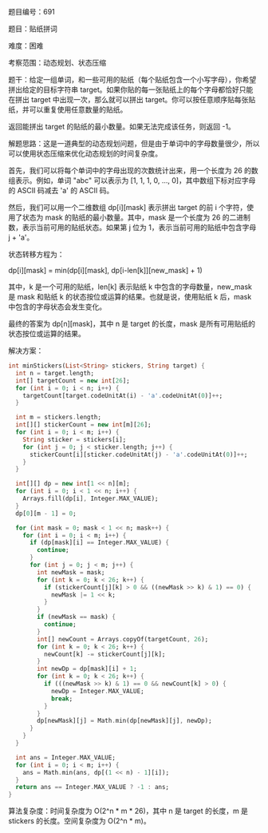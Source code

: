 题目编号：691

题目：贴纸拼词

难度：困难

考察范围：动态规划、状态压缩

题干：给定一组单词，和一些可用的贴纸（每个贴纸包含一个小写字母），你希望拼出给定的目标字符串 target。如果你贴的每一张贴纸上的每个字母都恰好只能在拼出 target 中出现一次，那么就可以拼出 target。你可以按任意顺序贴每张贴纸，并可以重复使用任意数量的贴纸。

返回能拼出 target 的贴纸的最小数量。如果无法完成该任务，则返回 -1。

解题思路：这是一道典型的动态规划问题，但是由于单词中的字母数量很少，所以可以使用状态压缩来优化动态规划的时间复杂度。

首先，我们可以将每个单词中的字母出现的次数统计出来，用一个长度为 26 的数组表示。例如，单词 "abc" 可以表示为 [1, 1, 1, 0, ..., 0]，其中数组下标对应字母的 ASCII 码减去 'a' 的 ASCII 码。

然后，我们可以用一个二维数组 dp[i][mask] 表示拼出 target 的前 i 个字符，使用了状态为 mask 的贴纸的最小数量。其中，mask 是一个长度为 26 的二进制数，表示当前可用的贴纸状态。如果第 j 位为 1，表示当前可用的贴纸中包含字母 j + 'a'。

状态转移方程为：

dp[i][mask] = min(dp[i][mask], dp[i-len[k]][new_mask] + 1)

其中，k 是一个可用的贴纸，len[k] 表示贴纸 k 中包含的字母数量，new_mask 是 mask 和贴纸 k 的状态按位或运算的结果。也就是说，使用贴纸 k 后，mask 中包含的字母状态会发生变化。

最终的答案为 dp[n][mask]，其中 n 是 target 的长度，mask 是所有可用贴纸的状态按位或运算的结果。

解决方案：

```dart
int minStickers(List<String> stickers, String target) {
  int n = target.length;
  int[] targetCount = new int[26];
  for (int i = 0; i < n; i++) {
    targetCount[target.codeUnitAt(i) - 'a'.codeUnitAt(0)]++;
  }

  int m = stickers.length;
  int[][] stickerCount = new int[m][26];
  for (int i = 0; i < m; i++) {
    String sticker = stickers[i];
    for (int j = 0; j < sticker.length; j++) {
      stickerCount[i][sticker.codeUnitAt(j) - 'a'.codeUnitAt(0)]++;
    }
  }

  int[][] dp = new int[1 << n][m];
  for (int i = 0; i < 1 << n; i++) {
    Arrays.fill(dp[i], Integer.MAX_VALUE);
  }
  dp[0][m - 1] = 0;

  for (int mask = 0; mask < 1 << n; mask++) {
    for (int i = 0; i < m; i++) {
      if (dp[mask][i] == Integer.MAX_VALUE) {
        continue;
      }
      for (int j = 0; j < m; j++) {
        int newMask = mask;
        for (int k = 0; k < 26; k++) {
          if (stickerCount[j][k] > 0 && ((newMask >> k) & 1) == 0) {
            newMask |= 1 << k;
          }
        }
        if (newMask == mask) {
          continue;
        }
        int[] newCount = Arrays.copyOf(targetCount, 26);
        for (int k = 0; k < 26; k++) {
          newCount[k] -= stickerCount[j][k];
        }
        int newDp = dp[mask][i] + 1;
        for (int k = 0; k < 26; k++) {
          if (((newMask >> k) & 1) == 0 && newCount[k] > 0) {
            newDp = Integer.MAX_VALUE;
            break;
          }
        }
        dp[newMask][j] = Math.min(dp[newMask][j], newDp);
      }
    }
  }

  int ans = Integer.MAX_VALUE;
  for (int i = 0; i < m; i++) {
    ans = Math.min(ans, dp[(1 << n) - 1][i]);
  }
  return ans == Integer.MAX_VALUE ? -1 : ans;
}
```

算法复杂度：时间复杂度为 O(2^n * m * 26)，其中 n 是 target 的长度，m 是 stickers 的长度。空间复杂度为 O(2^n * m)。